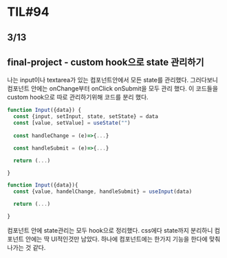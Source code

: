 # TIL#94

## 3/13

## final-project - custom hook으로 state 관리하기

나는 input이나 textarea가 있는 컴포넌트안에서 모든 state를 관리했다. 그러다보니 컴포넌트 안에는 onChange부터 onClick onSubmit을 모두 관리 했다. 이 코드들을 custom hook으로 따로 관리하기위해 코드를 분리 했다. 

```js
function Input({data}) {
  const {input, setInput, state, setState} = data
  const [value, setValue] = useState("")
  
  const handleChange = (e)=>{...}

  const handleSubmit = (e)=>{...}

  return (...)

}
```
```js
function Input({data}){
  const {value, handelChange, handleSubmit} = useInput(data)

  return (...)

}
```
컴포넌트 안에 state관리는 모두 hook으로 정리했다. css에다 state까지 분리하니 컴포넌트 안에는 딱 UI적인것만 남았다. 하나에 컴포넌트에는 한가지 기능을 한다에 맞춰 나가는 것 같다. 


